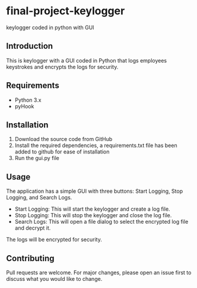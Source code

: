 # final-project-keylogger
keylogger coded in python with GUI

## Introduction
This is keylogger with a GUI coded in  Python that logs employees keystrokes and encrypts the logs for security. 

## Requirements
- Python 3.x
- pyHook

## Installation
1. Download the source code from GitHub
2. Install the required dependencies, a requirements.txt file has been added to github for ease of installation
3. Run the gui.py file

## Usage
The application has a simple GUI with three buttons: Start Logging, Stop Logging, and Search Logs. 

- Start Logging: This will start the keylogger and create a log file. 
- Stop Logging: This will stop the keylogger and close the log file. 
- Search Logs: This will open a file dialog to select the encrypted log file and decrypt it. 

The logs will be encrypted  for security. 

## Contributing
Pull requests are welcome. For major changes, please open an issue first to discuss what you would like to change.
